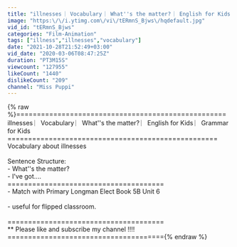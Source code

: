 ```yaml
---
title: "illnesses ︳Vocabulary ︳What''s the matter? ︳English for Kids ︳Grammar for Kids"
image: "https:\/\/i.ytimg.com\/vi\/tERmnS_Bjws\/hqdefault.jpg"
vid_id: "tERmnS_Bjws"
categories: "Film-Animation"
tags: ["illness","illnesses","vocabulary"]
date: "2021-10-28T21:52:49+03:00"
vid_date: "2020-03-06T08:47:25Z"
duration: "PT3M15S"
viewcount: "127955"
likeCount: "1440"
dislikeCount: "209"
channel: "Miss Puppi"
---
```

{% raw %}===================================================<br />illnesses ︳Vocabulary ︳What''s the matter? ︳English for Kids ︳Grammar for Kids<br />===================================================<br />Vocabulary about illnesses<br /><br />Sentence Structure:<br />- What''s the matter?<br />- I've got....<br />======================================<br />-  Match with Primary Longman Elect Book 5B Unit 6<br /><br />-  useful for flipped classroom.<br /><br />======================================<br />** Please like and subscribe my channel !!!!<br />======================================{% endraw %}
